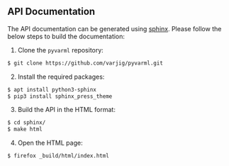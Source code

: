 ## API Documentation

The API documentation can be generated using [sphinx][sphinx_page]. Please
follow the below steps to build the documentation:

1. Clone the `pyvarml` repository:

```bash
$ git clone https://github.com/varjig/pyvarml.git
```

2. Install the required packages:

```bash
$ apt install python3-sphinx
$ pip3 install sphinx_press_theme
```

3. Build the API in the HTML format:

```bash
$ cd sphinx/
$ make html
```

4. Open the HTML page:

```bash
$ firefox _build/html/index.html
```

[sphinx_page]: https://www.sphinx-doc.org/en/master/
